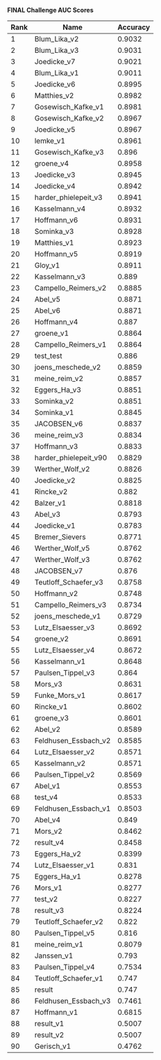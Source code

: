 **FINAL Challenge AUC Scores**


|Rank|Name|Accuracy|
|----|-----|---|
|1|Blum_Lika_v2|0.9032| 
|2|Blum_Lika_v3|0.9031| 
|3|Joedicke_v7|0.9021| 
|4|Blum_Lika_v1|0.9011| 
|5|Joedicke_v6|0.8995| 
|6|Matthies_v2|0.8982| 
|7|Gosewisch_Kafke_v1|0.8981| 
|8|Gosewisch_Kafke_v2|0.8967| 
|9|Joedicke_v5|0.8967| 
|10|lemke_v1|0.8961| 
|11|Gosewisch_Kafke_v3|0.896| 
|12|groene_v4|0.8958| 
|13|Joedicke_v3|0.8945| 
|14|Joedicke_v4|0.8942| 
|15|harder_phielepeit_v3|0.8941| 
|16|Kasselmann_v4|0.8932| 
|17|Hoffmann_v6|0.8931| 
|18|Sominka_v3|0.8928| 
|19|Matthies_v1|0.8923| 
|20|Hoffmann_v5|0.8919| 
|21|Gloy_v1|0.8911| 
|22|Kasselmann_v3|0.889| 
|23|Campello_Reimers_v2|0.8885| 
|24|Abel_v5|0.8871| 
|25|Abel_v6|0.8871| 
|26|Hoffmann_v4|0.887| 
|27|groene_v1|0.8864| 
|28|Campello_Reimers_v1|0.8864| 
|29|test_test|0.886| 
|30|joens_meschede_v2|0.8859| 
|31|meine_reim_v2|0.8857| 
|32|Eggers_Ha_v3|0.8851| 
|33|Sominka_v2|0.8851| 
|34|Sominka_v1|0.8845| 
|35|JACOBSEN_v6|0.8837| 
|36|meine_reim_v3|0.8834| 
|37|Hoffmann_v3|0.8833| 
|38|harder_phielepeit_v90|0.8829| 
|39|Werther_Wolf_v2|0.8826| 
|40|Joedicke_v2|0.8825| 
|41|Rincke_v2|0.882| 
|42|Balzer_v1|0.8818| 
|43|Abel_v3|0.8793| 
|44|Joedicke_v1|0.8783| 
|45|Bremer_Sievers|0.8771| 
|46|Werther_Wolf_v5|0.8762| 
|47|Werther_Wolf_v3|0.8762| 
|48|JACOBSEN_v7|0.876| 
|49|Teutloff_Schaefer_v3|0.8758| 
|50|Hoffmann_v2|0.8748| 
|51|Campello_Reimers_v3|0.8734| 
|52|joens_meschede_v1|0.8729| 
|53|Lutz_Elsaesser_v3|0.8692| 
|54|groene_v2|0.8691| 
|55|Lutz_Elsaesser_v4|0.8672| 
|56|Kasselmann_v1|0.8648| 
|57|Paulsen_Tippel_v3|0.864| 
|58|Mors_v3|0.8631| 
|59|Funke_Mors_v1|0.8617| 
|60|Rincke_v1|0.8602| 
|61|groene_v3|0.8601| 
|62|Abel_v2|0.8589| 
|63|Feldhusen_Essbach_v2|0.8585| 
|64|Lutz_Elsaesser_v2|0.8571| 
|65|Kasselmann_v2|0.8571| 
|66|Paulsen_Tippel_v2|0.8569| 
|67|Abel_v1|0.8553| 
|68|test_v4|0.8533| 
|69|Feldhusen_Essbach_v1|0.8503| 
|70|Abel_v4|0.849| 
|71|Mors_v2|0.8462| 
|72|result_v4|0.8458| 
|73|Eggers_Ha_v2|0.8399| 
|74|Lutz_Elsaesser_v1|0.831| 
|75|Eggers_Ha_v1|0.8278| 
|76|Mors_v1|0.8277| 
|77|test_v2|0.8227| 
|78|result_v3|0.8224| 
|79|Teutloff_Schaefer_v2|0.822| 
|80|Paulsen_Tippel_v5|0.816| 
|81|meine_reim_v1|0.8079| 
|82|Janssen_v1|0.793| 
|83|Paulsen_Tippel_v4|0.7534| 
|84|Teutloff_Schaefer_v1|0.747| 
|85|result|0.747| 
|86|Feldhusen_Essbach_v3|0.7461| 
|87|Hoffmann_v1|0.6815| 
|88|result_v1|0.5007| 
|89|result_v2|0.5007| 
|90|Gerisch_v1|0.4762| 

